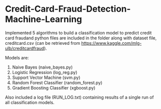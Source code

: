 # Credit-Card-Fraud-Detection-Machine-Learning

Implemented 5 algorithms to build a classification model to predict credit card fraudand python files are included in the folder along with dataset file, creditcard.csv (can be retrieved from https://www.kaggle.com/mlg-ulb/creditcardfraud).


Models are:

1. Naive Bayes (naive_bayes.py)
2. Logistic Regression (log_reg.py)
3. Support Vector Machine (svm.py)
4. Random Forest Classifier (random_forest.py)
5. Gradient Boosting Classifier (xgboost.py)

Also included a log file (RUN_LOG.txt) containing results of a single run of all classification models.
